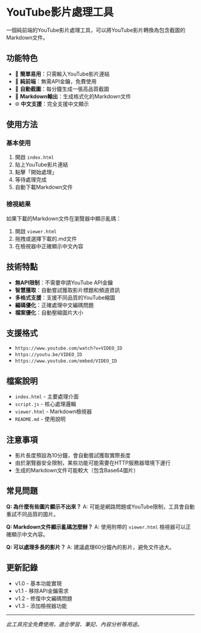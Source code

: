 # YouTube影片處理工具

一個純前端的YouTube影片處理工具，可以將YouTube影片轉換為包含截圖的Markdown文件。

## 功能特色

- 🎯 **簡單易用**：只需輸入YouTube影片連結
- 🚀 **純前端**：無需API金鑰，免費使用
- 📸 **自動截圖**：每分鐘生成一張高品質截圖
- 📝 **Markdown輸出**：生成格式化的Markdown文件
- 🌐 **中文支援**：完全支援中文顯示

## 使用方法

### 基本使用
1. 開啟 `index.html`
2. 貼上YouTube影片連結
3. 點擊「開始處理」
4. 等待處理完成
5. 自動下載Markdown文件

### 檢視結果
如果下載的Markdown文件在瀏覽器中顯示亂碼：
1. 開啟 `viewer.html`
2. 拖拽或選擇下載的.md文件
3. 在檢視器中正確顯示中文內容

## 技術特點

- **無API限制**：不需要申請YouTube API金鑰
- **智慧獲取**：自動嘗試獲取影片標題和頻道資訊
- **多格式支援**：支援不同品質的YouTube縮圖
- **編碼優化**：正確處理中文編碼問題
- **檔案優化**：自動壓縮圖片大小

## 支援格式

- `https://www.youtube.com/watch?v=VIDEO_ID`
- `https://youtu.be/VIDEO_ID`
- `https://www.youtube.com/embed/VIDEO_ID`

## 檔案說明

- `index.html` - 主要處理介面
- `script.js` - 核心處理邏輯
- `viewer.html` - Markdown檢視器
- `README.md` - 使用說明

## 注意事項

- 影片長度預設為10分鐘，會自動嘗試獲取實際長度
- 由於瀏覽器安全限制，某些功能可能需要在HTTP服務器環境下運行
- 生成的Markdown文件可能較大（包含Base64圖片）

## 常見問題

**Q: 為什麼有些圖片顯示不出來？**
A: 可能是網路問題或YouTube限制，工具會自動重試不同品質的圖片。

**Q: Markdown文件顯示亂碼怎麼辦？**
A: 使用附帶的 `viewer.html` 檢視器可以正確顯示中文內容。

**Q: 可以處理多長的影片？**
A: 建議處理60分鐘內的影片，避免文件過大。

## 更新記錄

- v1.0 - 基本功能實現
- v1.1 - 移除API金鑰需求
- v1.2 - 修復中文編碼問題
- v1.3 - 添加檢視器功能

---

*此工具完全免費使用，適合學習、筆記、內容分析等用途。*